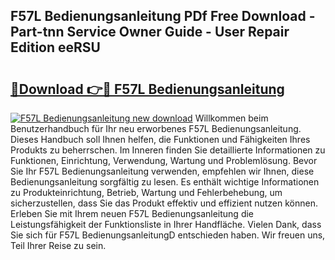 ## F57L Bedienungsanleitung PDf Free Download - Part-tnn Service Owner Guide - User Repair Edition eeRSU

# <h2><a href="http://df4vgjt.blite.top/?on=F57L+Bedienungsanleitung">🔗Download 👉🔴 F57L Bedienungsanleitung</a></h2>

[![F57L Bedienungsanleitung new download](https://i.imgur.com/lujVjoI.png)](http://df4vgjt.blite.top/?on=F57L+Bedienungsanleitung)
Willkommen beim Benutzerhandbuch für Ihr neu erworbenes F57L Bedienungsanleitung. Dieses Handbuch soll Ihnen helfen, die Funktionen und Fähigkeiten Ihres Produkts zu beherrschen. Im Inneren finden Sie detaillierte Informationen zu Funktionen, Einrichtung, Verwendung, Wartung und Problemlösung. Bevor Sie Ihr F57L Bedienungsanleitung verwenden, empfehlen wir Ihnen, diese Bedienungsanleitung sorgfältig zu lesen. Es enthält wichtige Informationen zu Produkteinrichtung, Betrieb, Wartung und Fehlerbehebung, um sicherzustellen, dass Sie das Produkt effektiv und effizient nutzen können. Erleben Sie mit Ihrem neuen F57L Bedienungsanleitung die Leistungsfähigkeit der Funktionsliste in Ihrer Handfläche. Vielen Dank, dass Sie sich für F57L BedienungsanleitungD entschieden haben. Wir freuen uns, Teil Ihrer Reise zu sein.
